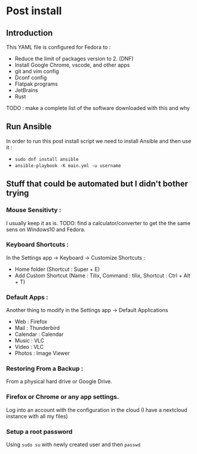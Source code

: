 # Post install

## Introduction

This YAML file is configured for Fedora to :

- Reduce the limit of packages version to 2. (DNF)
- Install Google Chrome, vscode, and other apps
- git and vim config
- Dconf config
- Flatpak programs
- JetBrains
- Rust

TODO : make a complete list of the software downloaded with this and why

## Run Ansible


In order to run this post install script we need to install Ansible and then use it : 

- `sudo dnf install ansible`
- `ansible-playbook -K main.yml -u username`

## Stuff that could be automated but I didn't bother trying

### Mouse Sensitivty :

I usually keep it as is.
TODO: find a calculator/converter to get the the same sens on Windows10 and Fedora.

### Keyboard Shortcuts : 

In the Settings app -> Keyboard -> Customize Shortcuts :

- Home folder (Shortcut : Super + E)
- Add Custom Shortcut (Name : Tilix, Command : tilix, Shortcut : Ctrl + Alt + T)

### Default Apps : 

Another thing to modify in the Settings app -> Default Applications 

- Web : Firefox
- Mail : Thunderbird
- Calendar : Calendar
- Music : VLC
- Video : VLC
- Photos : Image Viewer

### Restoring From a Backup :

From a physical hard drive or Google Drive.

### Firefox or Chrome or any app settings.

Log into an account with the configuration in the cloud (I have a nextcloud instance with all my files)

### Setup a root password

Using `sudo su` with newly created user and then `passwd`
